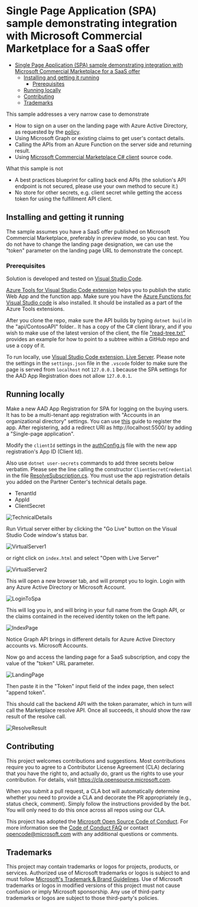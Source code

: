 # Single Page Application (SPA) sample demonstrating integration with Microsoft Commercial Marketplace for a SaaS offer

- [Single Page Application (SPA) sample demonstrating integration with Microsoft Commercial Marketplace for a SaaS offer](#single-page-application-spa-sample-demonstrating-integration-with-microsoft-commercial-marketplace-for-a-saas-offer)
  - [Installing and getting it running](#installing-and-getting-it-running)
    - [Prerequisites](#prerequisites)
  - [Running locally](#running-locally)
  - [Contributing](#contributing)
  - [Trademarks](#trademarks)
  
This sample addresses a very narrow case to demonstrate 
- How to sign on a user on the landing page with Azure Active Directory, as requested by the [policy](https://docs.microsoft.com/en-us/legal/marketplace/certification-policies#10003-authentication-options).  
- Using Microsoft Graph or existing claims to get user's contact details.
- Calling the APIs from an Azure Function on the server side and returning result.
- Using [Microsoft Commercial Marketplace C# client](https://github.com/microsoft/commercial-marketplace-client-dotnet) source code.

What this sample is not
- A best practices blueprint for calling back end APIs (the solution's API endpoint is not secured, please use your own method to secure it.)
- No store for other secrets, e.g. client secret while getting the access token for using the fulfillment API client.


## Installing and getting it running
The sample assumes you have a SaaS offer published on Microsoft Commercial Marketplace, preferably in preview mode, so you can test. You do not have to change the landing page designation, we can use the "token" parameter on the landing page URL to demonstrate the concept.

### Prerequisites

Solution is developed and tested on [Visual Studio Code](https://code.visualstudio.com/). 

[Azure Tools for Visual Studio Code extension](https://marketplace.visualstudio.com/items?itemName=ms-vscode.vscode-node-azure-pack) helps you to publish the static Web App and the function app. Make sure you have the [Azure Functions for Visual Studio code](https://marketplace.visualstudio.com/items?itemName=ms-azuretools.vscode-azurefunctions) is also installed. It should be installed as a part of the Azure Tools extensions. 


After you clone the repo, make sure the API builds by typing ```dotnet build``` in the "api/ContosoAPI" folder.. It has a copy of the C# client library, and if you wish to make use of the latest version of the client, the file ["read-tree.txt"](./read-tree.txt) provides an example for how to point to a subtree within a GitHub repo and use a copy of it.



To run locally, use [Visual Studio Code extension, Live Server](https://marketplace.visualstudio.com/items?itemName=ritwickdey.LiveServer). Please note the settings in the ```settings.json``` file in the ```.vscode``` folder to make sure the page is served from ```localhost``` not ```127.0.0.1``` because the SPA settings for the AAD App Registration does not allow ```127.0.0.1```.


## Running locally

Make a new AAD App Registration for SPA for logging on the buying users. It has to be a multi-tenant app registration with "Accounts in an organizational directory" settings. You can use [this](https://docs.microsoft.com/en-us/azure/active-directory/develop/quickstart-register-app) guide to register the app. After registering, add a redirect URI as http://localhost:5500/ by adding a "Single-page application".

Modify the ```clientId``` settings in the [authConfig.js](./authConfig.js) file with the new app registration's App ID (Client Id).

Also use ```dotnet user-secrets``` commands to add three secrets below verbatim. Please see the line calling the constructor ```ClientSecretCredential``` in the file [ResolveSubscription.cs](./api/ContsoAPI/ResolveSubscription.cs). You must use the app registration details you added on the Partner Center's technical details page.
- TenantId
- AppId
- ClientSecret

![TechnicalDetails](./assets/technicalDetails.png)

Run Virtual server either by clicking the "Go Live" button on the Visual Studio Code window's status bar.

![VirtualServer1](./assets/launchVirtualServer1.png)

or right click on ```index.html``` and select "Open with Live Server"

![VirtualServer2](./assets/launchVirtualServer2.png)

This will open a new browser tab, and will prompt you to login. Login with any Azure Active Directory or Microsoft Account.

![LoginToSpa](./assets/LogintoSpa.png)

This will log you in, and will bring in your full name from the Graph API, or the claims contained in the received identity token on the left pane.

![IndexPage](./assets/IndexPage.png)

Notice Graph API brings in different details for Azure Active Directory accounts vs. Microsoft Accounts. 

Now go and access the landing page for a SaaS subscription, and copy the value of the "token" URL parameter.

![LandingPage](./assets/LandingPage.png)

Then paste it in the "Token" input field of the index page, then select "append token".

This should call the backend API with the token paramater, which in turn will call the Marketplace resolve API. Once all succeeds, it should show the raw result of the resolve call.

![ResolveResult](./assets/ResolveAPI.png)


## Contributing

This project welcomes contributions and suggestions.  Most contributions require you to agree to a
Contributor License Agreement (CLA) declaring that you have the right to, and actually do, grant us
the rights to use your contribution. For details, visit https://cla.opensource.microsoft.com.

When you submit a pull request, a CLA bot will automatically determine whether you need to provide
a CLA and decorate the PR appropriately (e.g., status check, comment). Simply follow the instructions
provided by the bot. You will only need to do this once across all repos using our CLA.

This project has adopted the [Microsoft Open Source Code of Conduct](https://opensource.microsoft.com/codeofconduct/).
For more information see the [Code of Conduct FAQ](https://opensource.microsoft.com/codeofconduct/faq/) or
contact [opencode@microsoft.com](mailto:opencode@microsoft.com) with any additional questions or comments.

## Trademarks

This project may contain trademarks or logos for projects, products, or services. Authorized use of Microsoft 
trademarks or logos is subject to and must follow 
[Microsoft's Trademark & Brand Guidelines](https://www.microsoft.com/en-us/legal/intellectualproperty/trademarks/usage/general).
Use of Microsoft trademarks or logos in modified versions of this project must not cause confusion or imply Microsoft sponsorship.
Any use of third-party trademarks or logos are subject to those third-party's policies.
